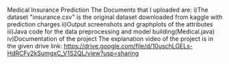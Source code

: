 Medical Insurance Prediction The Documents that I uploaded are: i)The dataset "insurance.csv" is the original dataset downloaded from kaggle with prediction charges ii)Output screenshots and graphplots of the attributes iii)Java code for the data preprocessing and model building(Medical.java) iv)Documentation of the project The explanation video of the project is in the given drive link:
https://drive.google.com/file/d/10uschLGELs-HdRCFy2kSumgxC_V1S2QL/view?usp=sharing
